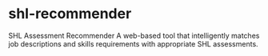 # shl-recommender
SHL Assessment Recommender A web-based tool that intelligently matches job descriptions and skills requirements with appropriate SHL assessments. 
